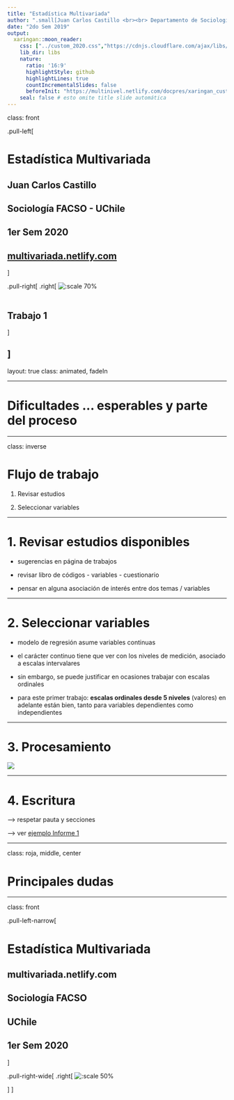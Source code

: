 ```yaml
---
title: "Estadística Multivariada"
author: ".small[Juan Carlos Castillo <br><br> Departamento de Sociología - UCH / COES <br><br>]"
date: "2do Sem 2019"
output:
  xaringan::moon_reader:
    css: ["../custom_2020.css","https://cdnjs.cloudflare.com/ajax/libs/animate.css/3.7.0/animate.min.css"] # "../ninjutsu.css", paraflipbook
    lib_dir: libs
    nature:
      ratio: '16:9'
      highlightStyle: github
      highlightLines: true
      countIncrementalSlides: false
      beforeInit: "https://multinivel.netlify.com/docpres/xaringan_custom/macros.js"
    seal: false # esto omite title slide automática
---
```

class: front






<!---
Para correr en ATOM
- open terminal, abrir R (simplemente, R y enter)
- rmarkdown::render('static/docpres/07_interacciones/7interacciones.Rmd', 'xaringan::moon_reader')

About macros.js: permite escalar las imágenes como [scale 50%](path to image), hay si que grabar ese archivo js en el directorio.
--->


.pull-left[
# Estadística Multivariada
## Juan Carlos Castillo
## Sociología FACSO - UChile
## 1er Sem 2020
## [multivariada.netlify.com](https://multivariada.netlify.com)
]


.pull-right[
.right[
![:scale 70%](https://multivariada.netlify.com/img/hex_multiva.png)
<br>
<br>
## Trabajo 1
]

]
---

layout: true
class: animated, fadeIn

---


# Dificultades ... esperables y parte del proceso

---
class: inverse

# Flujo de trabajo

1. Revisar estudios

2. Seleccionar variables

---
# 1. Revisar estudios disponibles


- sugerencias en página de trabajos 

- revisar libro de códigos - variables - cuestionario

- pensar en alguna asociación de interés entre dos temas / variables

---

# 2. Seleccionar variables

- modelo de regresión asume variables continuas

- el carácter continuo tiene que ver con los niveles de medición, asociado a escalas intervalares

- sin embargo, se puede justificar en ocasiones trabajar con escalas ordinales

- para este primer trabajo: **escalas ordinales desde 5 niveles** (valores) en adelante están bien, tanto para variables dependientes como independientes

---
# 3. Procesamiento


![](http://127.0.0.1:3390/images/produccion2.png)


---
# 4. Escritura

--> respetar pauta y secciones

--> ver [ejemplo Informe 1]()

---
class: roja, middle, center

# Principales dudas







---
class: front

.pull-left-narrow[
# Estadística Multivariada

## multivariada.netlify.com

## Sociología FACSO 
## UChile
## 1er Sem 2020

]

 
.pull-right-wide[
.right[
![:scale 50%](https://multivariada.netlify.com/img/hex_multiva.png)



]
]
